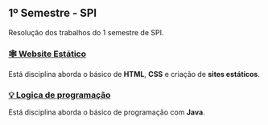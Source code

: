 ## 1º Semestre - SPI

Resolução dos trabalhos do 1 semestre de SPI.

### [🕸️ Website Estático](website-estatico)

Está disciplina aborda o básico de **HTML**, **CSS** e criação de **sites estáticos**.

### [💡 Logica de programação](logica-programacao)

Está disciplina aborda o básico de programação com **Java**.
